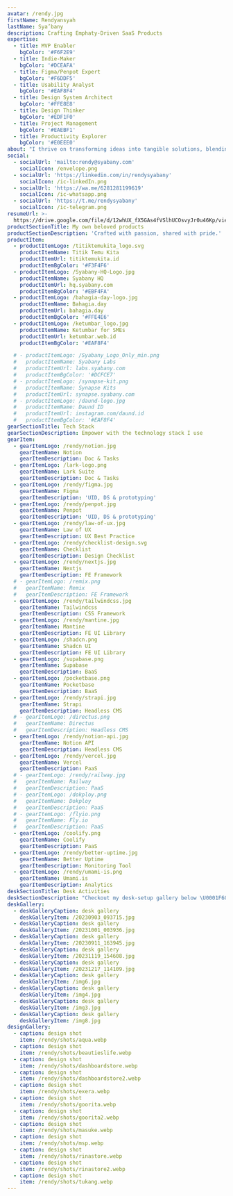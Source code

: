 ```yaml
---
avatar: /rendy.jpg
firstName: Rendyansyah
lastName: Sya’bany
description: Crafting Emphaty-Driven SaaS Products
expertise:
  - title: MVP Enabler
    bgColor: '#F6F2E9'
  - title: Indie-Maker
    bgColor: '#DCEAFA'
  - title: Figma/Penpot Expert
    bgColor: '#F6DDF5'
  - title: Usability Analyst
    bgColor: '#EAF8F4'
  - title: Design System Architect
    bgColor: '#FFE8E8'
  - title: Design Thinker
    bgColor: '#EDF1F0'
  - title: Project Management
    bgColor: '#EAEBF1'
  - title: Productivity Explorer
    bgColor: '#E0EEE0'
about: "I thrive on transforming ideas into tangible solutions, blending aesthetics with functionality to create products that delight users.\L\n\nThe empathy-driven approach allows me to create products that truly resonate with the end-users, making a positive impact on their lives. I am dedicated to human-centered design principles, where the user's experience takes center stage in every decision I make."
social:
  - socialUrl: 'mailto:rendy@syabany.com'
    socialIcon: /envelope.png
  - socialUrl: 'https://linkedin.com/in/rendysyabany'
    socialIcon: /ic-linkedIn.png
  - socialUrl: 'https://wa.me/6281281199619'
    socialIcon: /ic-whatsapp.png
  - socialUrl: 'https://t.me/rendysyabany'
    socialIcon: /ic-telegram.png
resumeUrl: >-
  https://drive.google.com/file/d/12whUX_fX5GAs4fVSlhUCOsvyJr0u46Kp/view?usp=sharing
productSectionTitle: My own beloved products
productSectionDescription: 'Crafted with passion, shared with pride.'
productItem:
  - productItemLogo: /titiktemukita_logo.svg
    productItemName: Titik Temu Kita
    productItemUrl: titiktemukita.id
    productItemBgColor: '#F3F4F6'
  - productItemLogo: /Syabany-HQ-Logo.jpg
    productItemName: Syabany HQ
    productItemUrl: hq.syabany.com
    productItemBgColor: '#EBF4FA'
  - productItemLogo: /bahagia-day-logo.jpg
    productItemName: Bahagia.day
    productItemUrl: bahagia.day
    productItemBgColor: '#FFE4E6'
  - productItemLogo: /ketumbar_logo.jpg
    productItemName: Ketumbar for SMEs
    productItemUrl: ketumbar.web.id
    productItemBgColor: '#EAF8F4'

  # - productItemLogo: /Syabany_Logo_Only_min.png
  #   productItemName: Syabany Labs
  #   productItemUrl: labs.syabany.com
  #   productItemBgColor: '#DCFCE7'
  # - productItemLogo: /synapse-kit.png
  #   productItemName: Synapse Kits
  #   productItemUrl: synapse.syabany.com
  # - productItemLogo: /daund-logo.jpg
  #   productItemName: Daund ID
  #   productItemUrl: instagram.com/daund.id
  #   productItemBgColor: '#EAF8F4'
gearSectionTitle: Tech Stack
gearSectionDescription: Empower with the technology stack I use
gearItem:
  - gearItemLogo: /rendy/notion.jpg
    gearItemName: Notion
    gearItemDescription: Doc & Tasks
  - gearItemLogo: /lark-logo.png
    gearItemName: Lark Suite
    gearItemDescription: Doc & Tasks
  - gearItemLogo: /rendy/figma.jpg
    gearItemName: Figma
    gearItemDescription: 'UID, DS & prototyping'
  - gearItemLogo: /rendy/penpot.jpg
    gearItemName: Penpot
    gearItemDescription: 'UID, DS & prototyping'
  - gearItemLogo: /rendy/law-of-ux.jpg
    gearItemName: Law of UX
    gearItemDescription: UX Best Practice
  - gearItemLogo: /rendy/checklist-design.svg
    gearItemName: Checklist
    gearItemDescription: Design Checklist
  - gearItemLogo: /rendy/nextjs.jpg
    gearItemName: Nextjs
    gearItemDescription: FE Framework
  # - gearItemLogo: /remix.png
  #   gearItemName: Remix
  #   gearItemDescription: FE Framework
  - gearItemLogo: /rendy/tailwindcss.jpg
    gearItemName: Tailwindcss
    gearItemDescription: CSS Framework
  - gearItemLogo: /rendy/mantine.jpg
    gearItemName: Mantine
    gearItemDescription: FE UI Library
  - gearItemLogo: /shadcn.png
    gearItemName: Shadcn UI
    gearItemDescription: FE UI Library
  - gearItemLogo: /supabase.png
    gearItemName: Supabase
    gearItemDescription: BaaS
  - gearItemLogo: /pocketbase.png
    gearItemName: Pocketbase
    gearItemDescription: BaaS
  - gearItemLogo: /rendy/strapi.jpg
    gearItemName: Strapi
    gearItemDescription: Headless CMS
  # - gearItemLogo: /directus.png
  #   gearItemName: Directus
  #   gearItemDescription: Headless CMS
  - gearItemLogo: /rendy/notion-api.jpg
    gearItemName: Notion API
    gearItemDescription: Headless CMS
  - gearItemLogo: /rendy/vercel.jpg
    gearItemName: Vercel
    gearItemDescription: PaaS
  # - gearItemLogo: /rendy/railway.jpg
  #   gearItemName: Railway
  #   gearItemDescription: PaaS
  # - gearItemLogo: /dokploy.png
  #   gearItemName: Dokploy
  #   gearItemDescription: PaaS
  # - gearItemLogo: /flyio.png
  #   gearItemName: Fly.io
  #   gearItemDescription: PaaS
  - gearItemLogo: /coolify.png
    gearItemName: Coolify
    gearItemDescription: PaaS
  - gearItemLogo: /rendy/better-uptime.jpg
    gearItemName: Better Uptime
    gearItemDescription: Monitoring Tool
  - gearItemLogo: /rendy/umami-is.png
    gearItemName: Umami.is
    gearItemDescription: Analytics
deskSectionTitle: Desk Activities
deskSectionDescription: "Checkout my desk-setup gallery below \U0001F60A"
deskGallery:
  - deskGalleryCaption: desk gallery
    deskGalleryItem: /20230903_093715.jpg
  - deskGalleryCaption: desk gallery
    deskGalleryItem: /20231001_003936.jpg
  - deskGalleryCaption: desk gallery
    deskGalleryItem: /20230911_163945.jpg
  - deskGalleryCaption: desk gallery
    deskGalleryItem: /20231119_154608.jpg
  - deskGalleryCaption: desk gallery
    deskGalleryItem: /20231217_114109.jpg
  - deskGalleryCaption: desk gallery
    deskGalleryItem: /img6.jpg
  - deskGalleryCaption: desk gallery
    deskGalleryItem: /img4.jpg
  - deskGalleryCaption: desk gallery
    deskGalleryItem: /img3.jpg
  - deskGalleryCaption: desk gallery
    deskGalleryItem: /img8.jpg
designGallery:
  - caption: design shot
    item: /rendy/shots/aqua.webp
  - caption: design shot
    item: /rendy/shots/beautieslife.webp
  - caption: design shot
    item: /rendy/shots/dashboardstore.webp
  - caption: design shot
    item: /rendy/shots/dashboardstore2.webp
  - caption: design shot
    item: /rendy/shots/exera.webp
  - caption: design shot
    item: /rendy/shots/goorita.webp
  - caption: design shot
    item: /rendy/shots/goorita2.webp
  - caption: design shot
    item: /rendy/shots/masuke.webp
  - caption: design shot
    item: /rendy/shots/msp.webp
  - caption: design shot
    item: /rendy/shots/rinastore.webp
  - caption: design shot
    item: /rendy/shots/rinastore2.webp
  - caption: design shot
    item: /rendy/shots/tukang.webp
---
```

